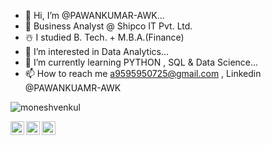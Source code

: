 - 👋 Hi, I’m @PAWANKUMAR-AWK...
- 🚢 Business Analyst @ Shipco IT Pvt. Ltd.
- ☃️ I studied B. Tech. + M.B.A.(Finance)
- 👀 I’m interested in Data Analytics...
- 🌱 I’m currently learning PYTHON , SQL & Data Science...
- 📫 How to reach me a9595950725@gmail.com , Linkedin @PAWANKUAMR-AWK

<!---
PAWANKUMAR-AWK/PAWANKUMAR-AWK is a ✨ special ✨ repository because its `README.md` (this file) appears on your GitHub profile.
You can click the Preview link to take a look at your changes.
--->
<p align="left"> <img src="https://komarev.com/ghpvc/?username=iampawan&label=Views&color=blue&style=plastic" alt="moneshvenkul" /> </p>


<a href="https://www.linkedin.com/in/monesh-venkul-vommi-8a80b6174/">
  <img align="left" alt="Monesh's Linkdein" width="22px" src="https://cdn.jsdelivr.net/npm/simple-icons@v3/icons/linkedin.svg" />
</a>
<a href="https://github.com/moneshvenkul">
  <img align="left" alt="Pawan's Github" width="22px" src="https://cdn.jsdelivr.net/npm/simple-icons@v3/icons/github.svg" />
</a>
<a href="https://www.youtube.com/channel/UCRQ77SxTf4WRoJEO6YNPakA">
  <img align="left" alt="Pawan's Youtube" width="22px" src="https://cdn.jsdelivr.net/npm/simple-icons@v3/icons/youtube.svg" />
</a>
